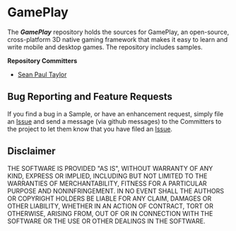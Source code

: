 # GamePlay

The _**GamePlay**_ repository holds the sources for GamePlay, an open-source, cross-platform 3D native gaming framework that makes it easy to learn and write mobile and desktop games.  The repository includes samples.


**Repository Committers** 

* [Sean Paul Taylor](https://github.com/seanpaultaylor)


## Bug Reporting and Feature Requests

If you find a bug in a Sample, or have an enhancement request, simply file an [Issue](https://github.com/blackberry/GamePlay/issues) and send a message (via github messages) to the Committers to the project to let them know that you have filed an [Issue](https://github.com/blackberry/GamePlay/issues).

## Disclaimer

THE SOFTWARE IS PROVIDED "AS IS", WITHOUT WARRANTY OF ANY KIND, EXPRESS OR IMPLIED, INCLUDING BUT NOT LIMITED TO THE WARRANTIES OF MERCHANTABILITY, FITNESS FOR A PARTICULAR PURPOSE AND NONINFRINGEMENT. IN NO EVENT SHALL THE AUTHORS OR COPYRIGHT HOLDERS BE LIABLE FOR ANY CLAIM, DAMAGES OR OTHER LIABILITY, WHETHER IN AN ACTION OF CONTRACT, TORT OR OTHERWISE, ARISING FROM, OUT OF OR IN CONNECTION WITH THE SOFTWARE OR THE USE OR OTHER DEALINGS IN THE SOFTWARE.


